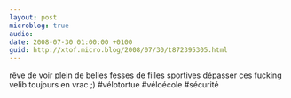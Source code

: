 ```yaml
---
layout: post
microblog: true
audio: 
date: 2008-07-30 01:00:00 +0100
guid: http://xtof.micro.blog/2008/07/30/t872395305.html
---
```

rêve de voir plein de belles fesses de filles sportives dépasser ces fucking velib toujours en vrac ;) #vélotortue #véloécole #sécurité
